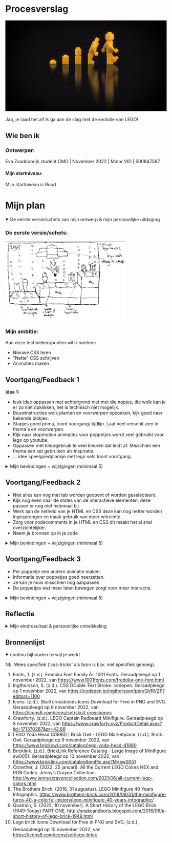 # Procesverslag

![lego evolutie](readme-images/evolution.jpeg)

Jaa, je raad het al! Ik ga aan de slag met de evolutie van LEGO!


## Wie ben ik

### Ontwerper:
Eva Zaadnoorijk student CMD | November 2022 | Minor VID | 500847567

#### Mijn startniveau:
Mijn startniveau is Rood



# Mijn plan

<details open>
  <summary>De eerste versie/schets van mijn ontwerp & mijn persoonlijke uitdaging</summary>

  ### De eerste versie/schets:
  <img src="readme-images/schets1.jpeg" width="375px" alt="eerste versie/schets">


  ### Mijn ambitie: 
  Aan deze technieken/punten wil ik werken:
  - Nieuwe CSS leren
  - "Nette" CSS schrijven
  - Animaties maken
 
</details>




## Voortgang/Feedback 1

**Idee 1:**

- leuk idee oppassen met achtergrond niet met die nopjes, die wolk kan je er zo niet opklikken, het is technisch niet mogelijk.
- Bouwinstructies wolk planten en voorwerpen opzoeken, kijk goed naar bekende blokjes.
- Stapjes goed prima, toont voorgang/ tijdlijn. Laat veel verschil zien in thema's en voorwerpen.
- Kijk naar stopmotion animaties voor poppetjes wordt veel gebruikt voor lego op youtube.
- Oppassen met kleurgebruik te veel kleuren dat leidt af. Misschien een thema een set gebruiken als inspiratie.
- ... idee speelgoedplankje met lego sets toont voortgang.

<details>
  <summary>Mijn bevindingen + wijzigingen (minimaal 5)</summary>

  ### Bevinding 1:
  De wolk in mijn schets klopt niet met de achtergrond.

  #### oplossing:
  Ik denk dat ik de wolk achterwege ga laten omdat die ivm de achtergrond niet zo zal passen. Hij kan namelijk technisch gezien zo niet om de cahtergrond klikken

  ### Bevinding 2:
  Veel verschil laten zien tussen de poppetjes.

  #### oplossing:
  Veel verschillen laten zien in de poppetjes. Ik ga veel verschillende soorten poppetjes namaken met CSS zodat de veranderen beter te zien zijn. Ik heb hiervoor een tijdlijn gevonden met de verandering van lego poppetjes en een tijdlijn met de verandering van de blokjes.

  ![lego kleuren](readme-images/poppetjes.jpeg)
  (The Brothers Brick, 2018)

  ![lego kleuren](readme-images/bricks.jpeg)
  (Quatrain, 2022)

  ### Bevinding 3:
  Uitkijken met het kleurgebruik. Niet te veel kleuren door elkaar gaan gebruiken, dit leid erg af en zo wordt het ook nog eens onoverzichtelijk.

  #### oplossing:
  Ik maak een slectie van kleuren die ik wil gebruiken. Hiervoor ga ik opzoek naar kleuren die specifiek in Lego worden gebruikt. Daarvoor heb ik hetvolgende schema gevonden.

  ![lego kleuren](readme-images/kleurlego.jpeg)
  (Crowther, 2022)

</details>




## Voortgang/Feedback 2

- Niet alles kan nog met tab worden geopent of worden geselecteerd.
- Kijk nog even naar de states van de interactieve elementen, deze passen er nog niet helemaal bij.
- Werk aan de netheid van je HTML en CSS deze kan nog netter worden ingesprongen en maak gebruik van meer witruimte.
- Zorg voor codecomments in je HTML en CSS dit maakt het al snel overzichtelijker.
- Neem je bronnen op in je code

<details>
  <summary>Mijn bevindingen + wijzigingen (minimaal 5)</summary>
  
  ### Bevinding 1:
  Doordat niet alles nog met tab kan worden geslecteerd, is het niet geheel toegangkelijk.

  #### oplossing:
  Ik heb dit opgelost door een button te maken van al mijn poppetjes en door al mijn articles een tabindex van 0 te geven. Zo kunnen ook deze worden geselecteerd.

  ### Bevinding 2:
  De states van interactieve elementen kan worden verbeterd.

  #### oplossing:
  Ik heb dit verbeterd door veel meer states toe te voegen aan verschillende elementen. Deze states passen bij het element zelf.

  ### Bevinding 3:
  Voeg codecomments toe voor duidelijkheid, bronnen maar ook om het overzichtelijker te maken in je code.

  #### oplossing:
  Ik heb bij elk element in mijn css een codecomment toegevoegd die zegt welk element het is. Hierdoor kan ik makkelijker stylen met CSS en alles beter terugvinden. In mijn HTML heb ik hetzelfde gedaan en ik heb hier bronnen toegevoegd in mijn codecomments.

</details>




## Voortgang/Feedback 3

- Per poppetje een andere animatie maken.
- Informatie over poppetjes goed neerzetten.
- Je kan je muis misschien nog aanpassen
- De poppetjes wat meer laten bewegen zorgt voor meer interactie.

<details>
  <summary>Mijn bevindingen + wijzigingen (minimaal 5)</summary>
  
  
  ### Bevinding 1:
  Animatie moet wel bij het poppetje passen.

  #### oplossing:
  Ik heb de states en click-events per poppetje anders gemaakt. Hierdoor is het heel divers en niet te statisch.

  ### Bevinding 2:
  Muis kunnen aanpassen op basis van lego.

  #### oplossing:
  Ik heb van mijn cursor een lego icon gemaakt. Deze veranderd ook met light en darkmode mee om hem zo beter zichtbaar te maken.

  ### Bevinding 3:
  Informatie over de poppetjes geven en dit beter laten zien/ neerzetten.

  #### oplossing:
  Ik heb meer onderzoek gedaan naar de poppetjes en de blokjes  . Deze informatie heb ik kort en bondig beschreven in de lego poppetjes naast de karakters. Omdat dit vrij veel tekst was heb ik de blokjes laten vergroten zodat dit beter leesbaar is.

</details>




## Reflectie

<details>
  <summary>Mijn eindresultaat & persoonlijke ontwikkeling</summary>

  ### Je uitkomst - karakteristiek screenshot(s):

  <img src="readme-images/finalresult2" width="375px" alt="final ontwerp">

  Mijn eindresultaat is een lego trap die verschillende interactieve elementen bevat die ieder hun eigen vormgeveingen interactie hebben.

  ### Dit ging goed/Heb ik geleerd: 

  <img src="readme-images/finalresult1" width="375px" alt="top">

  Ik heb veel geleerd om gradients te gebruiken en hoe ik deze kan toepassen. Dit zie je terug bijvoorbeeld in de baard van de tovenaar. De achtergrondafbeedling bestaat uit een linear gradient. Ook heb ik geleerd om elementen vorm te geven (poppetjes) te maken in CSS met als doel geen afbeeldingen te gebruiken.

  ### Dit was lastig/Is niet gelukt:

  Het animaren van de poppetjes bleef vrij lastig voor sommige. Ik kan ze op en neer laten bewegen en heen en weer. Maar ik had graag nog meer kunnen willen doen.

  <img src="readme-images/finalresultlastig" width="375px" alt="bummer">

</details>




## Bronnenlijst

<details open>
<summary>continu bijhouden terwijl je werkt</summary>

Nb. Wees specifiek ('css-tricks' als bron is bijv. niet specifiek genoeg).

1. Fonts, 1. (z.d.). Fredoka Font Family Â·. 1001 Fonts. Geraadpleegd op 1 november 2022, van https://www.1001fonts.com/fredoka-one-font.html 
2. Ingthorsson, S. (z.d.). CSS DOuble Text Stroke. codepen. Geraadpleegd op 1 november 2022, van https://codepen.io/ingthorsson/pen/QVRVZP?editors=1100
3. Icons. (z.d.). Skull crossbones Icons Download for Free in PNG and SVG. Geraadpleegd op 8 november 2022, van https://icons8.com/icons/set/skull-crossbones
4. Crawforty. (z.d.). LEGO Captain Redbeard Minifigure. Geraadpleegd op 8 november 2022, van https://www.crawforty.xyz/ProductDetail.aspx?iid=171370287&pr=42.88
5. LEGO Yoda Head (41880) | Brick Owl - LEGO Marketplace. (z.d.). Brick Owl. Geraadpleegd op 9 november 2022, van https://www.brickowl.com/catalog/lego-yoda-head-41880 
6. Bricklink. (z.d.). BrickLink Reference Catalog - Large Image of Minifigure sw0051. Geraadpleegd op 10 november 2022, van https://www.bricklink.com/catalogItemPic.asp?M=sw0051
7. Crowther, J. (2022, 25 januari). All the Current LEGO Colors HEX and RGB Codes. Jenny’s Crayon Collection. http://www.jennyscrayoncollection.com/2021/06/all-current-lego-colors.html 
8. The Brothers Brick. (2018, 31 augustus). LEGO Minifigure 40 Years Infographic. https://www.brothers-brick.com/2018/08/31/the-minifigure-turns-40-a-colorful-history/lego-minifigure-40-years-infographic/
9. Quatrain, S. (2022, 10 november). A Short History of the LEGO Brick (1949-Today) PART ONE. http://snakeandboris.blogspot.com/2016/06/a-short-history-of-lego-brick-1949.html
10. Lego brick Icons Download for Free in PNG and SVG. (z.d.). Geraadpleegd op 10 november 2022, van https://icons8.com/icons/set/lego-brick 

</details>